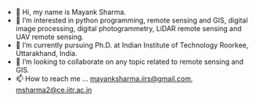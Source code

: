 - 👋 Hi, my name is Mayank Sharma.
- 👀 I’m interested in python programming, remote sensing and GIS, digital image processing, digital photogrammetry, LiDAR remote sensing and UAV remote sensing.
- 🌱 I’m currently pursuing Ph.D. at Indian Institute of Technology Roorkee, Uttarakhand, India.
- 💞️ I’m looking to collaborate on any topic related to remote sensing and GIS.
- 📫 How to reach me ... mayanksharma.iirs@gmail.com, msharma2@ce.iitr.ac.in

<!---
mayank591/mayank591 is a ✨ special ✨ repository because its `README.md` (this file) appears on your GitHub profile.
You can click the Preview link to take a look at your changes.
--->
